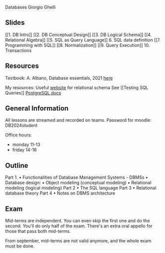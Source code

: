 Databases
Giorgio Ghelli
## Slides
[[1. DB Intro]]
[[2. DB Conceptual Design]]
[[3. DB Logical Schema]]
[[4. Relational Algebra]]
[[5. SQL as Query Language]]
6. SQL data definition
[[7. Programming with SQL]]
[[8. Normalization]]
[[9. Query Execution]]
10. Transactions

## Resources
Textbook: A. Albano, Database essentials, 2021 [here](http://fondamentidibasididati.it/)

My resources:
Useful [website](https://dbdiagram.io/d) for relational schema
See [[Testing SQL Queries]]
[PostgreSQL docs](https://www.postgresql.org/docs/current/)

## General Information
All lessons are streamed and recorded on teams.
Password for moodle: DB2024student

Office hours:
- monday 11-13
- friday 14-16
## Outline
Part 1.
• Functionalities of Database Management Systems - DBMSs
• Database design:
	• Object modeling (conceptual modeling)
	• Relational modeling (logical modeling)
Part 2
• The SQL language
Part 3
• Relational database theory
Part 4
• Notes on DBMS architecture

## Exam
Mid-terms are independent.
You can even skip the first one and do the second. You'll do only half of the exam.
There's an extra oral appello for those that pass both mid-terms.

From september, mid-terms are not valid anymore, and the whole exam must be done.


